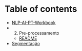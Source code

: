 # Table of contents

* [NLP-AI-PT-Workbook](README.md)
* 02. Pre-processamento
  * [README](02.-pre-processamento/readme.md)
* [Segmentação](segmentacao.md)

